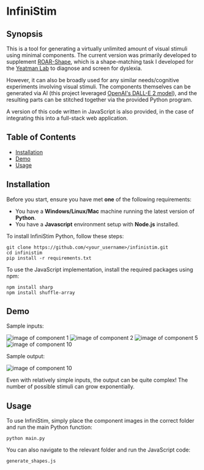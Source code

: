 # InfiniStim
## Synopsis
This is a tool for generating a virtually unlimited amount of visual stimuli using minimal components. The current version was primarily developed to supplement [ROAR-Shape](https://roar.stanford.edu/), which is a shape-matching task I developed for the [Yeatman Lab](https://jacobsfoundation.org/fellows/jacobs-foundation-research-fellowship-en/jason-yeatman/) to diagnose and screen for dyslexia. 

However, it can also be broadly used for any similar needs/cognitive experiments involving visual stimuli. The components themselves can be generated via AI (this project leveraged [OpenAI's DALL-E 2 model](https://openai.com/dall-e-2)), and the resulting parts can be stitched together via the provided Python program.

A version of this code written in JavaScript is also provided, in the case of integrating this into a full-stack web application.

## Table of Contents
- [Installation](#installation)
- [Demo](#demo)
- [Usage](#usage)

## Installation

Before you start, ensure you have met **one** of the following requirements:
* You have a **Windows/Linux/Mac** machine running the latest version of **Python**.
* You have a **Javascript** environment setup with **Node.js** installed.

To install InfiniStim Python, follow these steps:
```shell
git clone https://github.com/<your_username>/infinistim.git
cd infinistim
pip install -r requirements.txt
```

To use the JavaScript implementation, install the required packages using npm:
```shell
npm install sharp
npm install shuffle-array
```

## Demo
Sample inputs:  

![image of component 1](https://github.com/Willy-Chan/image-quilter/blob/master/ai_images/11.png?raw=true)
![image of component 2](https://github.com/Willy-Chan/image-quilter/blob/master/ai_images/3.png?raw=true)
![image of component 5](https://github.com/Willy-Chan/image-quilter/blob/master/ai_images/8.png?raw=true)
![image of component 10](https://github.com/Willy-Chan/image-quilter/blob/master/ai_images/12.png?raw=true)

Sample output:  

![image of component 10](https://github.com/Willy-Chan/image-quilter/blob/master/result/11_3_8_12.png?raw=true)

Even with relatively simple inputs, the output can be quite complex! The number of possible stimuli can grow exponentially.

## Usage
To use InfiniStim, simply place the component images in the correct folder and run the main Python function:
```shell
python main.py
```

You can also navigate to the relevant folder and run the JavaScript code:
```shell
generate_shapes.js
```

